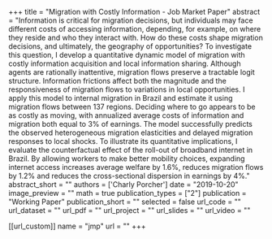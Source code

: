 +++
title = "Migration with Costly Information - Job Market Paper"
abstract = "Information is critical for migration decisions, but individuals may face different costs of accessing information, depending, for example, on where they reside and who they interact with.   How do these costs shape migration decisions, and ultimately, the geography of opportunities?  To investigate this question, I develop a quantitative dynamic model of migration with costly information acquisition and local information sharing. Although agents are rationally inattentive, migration flows preserve a tractable logit structure. Information frictions affect both the magnitude and the responsiveness of migration flows to variations in local opportunities. I apply this model to internal migration in Brazil and estimate it using migration flows between 137 regions. Deciding where to go appears to be as costly as moving, with annualized average costs of information and migration both equal to 3% of earnings. The model successfully predicts the observed heterogeneous migration elasticities and delayed migration responses to local shocks. To illustrate its quantitative implications, I evaluate the counterfactual effect of the roll-out of broadband internet in Brazil. By allowing workers to make better mobility choices, expanding internet access increases average welfare by 1.6%, reduces migration flows by 1.2% and reduces the cross-sectional dispersion in earnings by 4%."
abstract_short = ""
authors = ['Charly Porcher']
date = "2019-10-20"
image_preview = ""
math = true
publication_types = ["2"]
publication = "Working Paper"
publication_short = ""
selected = false
url_code = ""
url_dataset = ""
url_pdf = ""
url_project = ""
url_slides = ""
url_video = ""

[[url_custom]]
name = "jmp"
url = ""
+++

